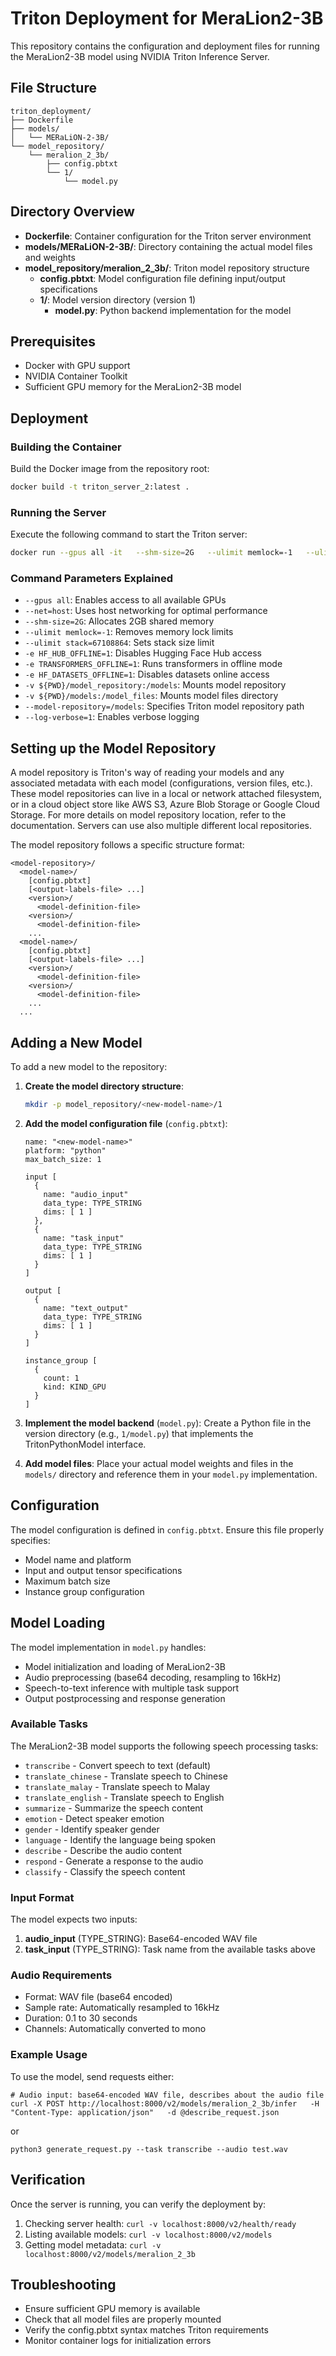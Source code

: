 # Triton Deployment for MeraLion2-3B

This repository contains the configuration and deployment files for running the MeraLion2-3B model using NVIDIA Triton Inference Server.

## File Structure

```
triton_deployment/
├── Dockerfile
├── models/
│   └── MERaLiON-2-3B/
└── model_repository/
    └── meralion_2_3b/
        ├── config.pbtxt
        └── 1/
            └── model.py
```

## Directory Overview

- **Dockerfile**: Container configuration for the Triton server environment
- **models/MERaLiON-2-3B/**: Directory containing the actual model files and weights
- **model_repository/meralion_2_3b/**: Triton model repository structure
  - **config.pbtxt**: Model configuration file defining input/output specifications
  - **1/**: Model version directory (version 1)
    - **model.py**: Python backend implementation for the model

## Prerequisites

- Docker with GPU support
- NVIDIA Container Toolkit
- Sufficient GPU memory for the MeraLion2-3B model

## Deployment

### Building the Container

Build the Docker image from the repository root:

```bash
docker build -t triton_server_2:latest .
```

### Running the Server

Execute the following command to start the Triton server:

```bash
docker run --gpus all -it   --shm-size=2G   --ulimit memlock=-1   --ulimit stack=67108864   -e HF_HUB_OFFLINE=1   -e TRANSFORMERS_OFFLINE=1   -e HF_DATASETS_OFFLINE=1   -v ${PWD}/model_repository:/models   -v ${PWD}/models:/model_files   -p 8000:8000 -p 8001:8001 -p 8002:8002   trition_server   bash -c "pip install librosa soundfile transformers==4.50.1 && tritonserver --model-repository=/models --exit-on-error=false"
```

### Command Parameters Explained

- `--gpus all`: Enables access to all available GPUs
- `--net=host`: Uses host networking for optimal performance
- `--shm-size=2G`: Allocates 2GB shared memory
- `--ulimit memlock=-1`: Removes memory lock limits
- `--ulimit stack=67108864`: Sets stack size limit
- `-e HF_HUB_OFFLINE=1`: Disables Hugging Face Hub access
- `-e TRANSFORMERS_OFFLINE=1`: Runs transformers in offline mode
- `-e HF_DATASETS_OFFLINE=1`: Disables datasets online access
- `-v ${PWD}/model_repository:/models`: Mounts model repository
- `-v ${PWD}/models:/model_files`: Mounts model files directory
- `--model-repository=/models`: Specifies Triton model repository path
- `--log-verbose=1`: Enables verbose logging

## Setting up the Model Repository

A model repository is Triton's way of reading your models and any associated metadata with each model (configurations, version files, etc.). These model repositories can live in a local or network attached filesystem, or in a cloud object store like AWS S3, Azure Blob Storage or Google Cloud Storage. For more details on model repository location, refer to the documentation. Servers can use also multiple different local repositories.

The model repository follows a specific structure format:

```
<model-repository>/
  <model-name>/
    [config.pbtxt]
    [<output-labels-file> ...]
    <version>/
      <model-definition-file>
    <version>/
      <model-definition-file>
    ...
  <model-name>/
    [config.pbtxt]
    [<output-labels-file> ...]
    <version>/
      <model-definition-file>
    <version>/
      <model-definition-file>
    ...
  ...
```

## Adding a New Model

To add a new model to the repository:

1. **Create the model directory structure**:
   ```bash
   mkdir -p model_repository/<new-model-name>/1
   ```

2. **Add the model configuration file** (`config.pbtxt`):
   ```
   name: "<new-model-name>"
   platform: "python"
   max_batch_size: 1
   
   input [
     {
       name: "audio_input"
       data_type: TYPE_STRING
       dims: [ 1 ]
     },
     {
       name: "task_input"
       data_type: TYPE_STRING
       dims: [ 1 ]
     }
   ]
   
   output [
     {
       name: "text_output"
       data_type: TYPE_STRING
       dims: [ 1 ]
     }
   ]
   
   instance_group [
     {
       count: 1
       kind: KIND_GPU
     }
   ]
   ```

3. **Implement the model backend** (`model.py`):
   Create a Python file in the version directory (e.g., `1/model.py`) that implements the TritonPythonModel interface.

4. **Add model files**:
   Place your actual model weights and files in the `models/` directory and reference them in your `model.py` implementation.

## Configuration

The model configuration is defined in `config.pbtxt`. Ensure this file properly specifies:

- Model name and platform
- Input and output tensor specifications
- Maximum batch size
- Instance group configuration

## Model Loading

The model implementation in `model.py` handles:

- Model initialization and loading of MeraLion2-3B
- Audio preprocessing (base64 decoding, resampling to 16kHz)
- Speech-to-text inference with multiple task support
- Output postprocessing and response generation

### Available Tasks

The MeraLion2-3B model supports the following speech processing tasks:

- `transcribe` - Convert speech to text (default)
- `translate_chinese` - Translate speech to Chinese
- `translate_malay` - Translate speech to Malay  
- `translate_english` - Translate speech to English
- `summarize` - Summarize the speech content
- `emotion` - Detect speaker emotion
- `gender` - Identify speaker gender
- `language` - Identify the language being spoken
- `describe` - Describe the audio content
- `respond` - Generate a response to the audio
- `classify` - Classify the speech content

### Input Format

The model expects two inputs:

1. **audio_input** (TYPE_STRING): Base64-encoded WAV file
2. **task_input** (TYPE_STRING): Task name from the available tasks above

### Audio Requirements

- Format: WAV file (base64 encoded)
- Sample rate: Automatically resampled to 16kHz
- Duration: 0.1 to 30 seconds
- Channels: Automatically converted to mono

### Example Usage

To use the model, send requests either:
```
# Audio input: base64-encoded WAV file, describes about the audio file
curl -X POST http://localhost:8000/v2/models/meralion_2_3b/infer   -H "Content-Type: application/json"   -d @describe_request.json
```
or 
```
python3 generate_request.py --task transcribe --audio test.wav
```

## Verification

Once the server is running, you can verify the deployment by:

1. Checking server health: `curl -v localhost:8000/v2/health/ready`
2. Listing available models: `curl -v localhost:8000/v2/models`
3. Getting model metadata: `curl -v localhost:8000/v2/models/meralion_2_3b`

## Troubleshooting

- Ensure sufficient GPU memory is available
- Check that all model files are properly mounted
- Verify the config.pbtxt syntax matches Triton requirements
- Monitor container logs for initialization errors
